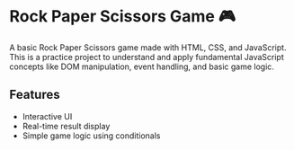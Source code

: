 # Rock Paper Scissors Game 🎮

A basic Rock Paper Scissors game made with HTML, CSS, and JavaScript.  
This is a practice project to understand and apply fundamental JavaScript concepts like DOM manipulation, event handling, and basic game logic.

## Features
- Interactive UI
- Real-time result display
- Simple game logic using conditionals
